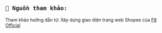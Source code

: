 ## `📖 Nguồn tham khảo:`

Tham khảo hướng dẫn từ: Xây dựng giao diện trang web Shopee của [F8 Official](https://www.youtube.com/@F8VNOfficial)

